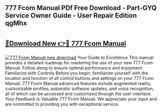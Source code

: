 ## 777 Fcom Manual PDf Free Download - Part-GYQ Service Owner Guide - User Repair Edition qgMhx

# <h2><a href="http://bc53547.oget.top/?id=777+Fcom+Manual">🔗Download New 👉🔴 777 Fcom Manual</a></h2>

[![777 Fcom Manual new download](https://i.imgur.com/5g1atiW.png)](http://bc53547.oget.top/?id=777+Fcom+Manual)
Your Guide to Excellence This manual provides a detailed roadmap for mastering the use of your new 777 Fcom Manual. Follow along to ensure optimal performance and enjoyment. Familiarize with Controls Before you begin, familiarize yourself with the location and function of all control buttons and settings on your 777 Fcom Manual. 777 Fcom Manual advanced features include augmented reality, customizable profiles, automatic software updates, and voice recognition, all of which can be accessed and customized through the user interface. Your Feedback is Valuable 777 Fcom Manual. We appreciate your input and are committed to providing you with exceptional service.
